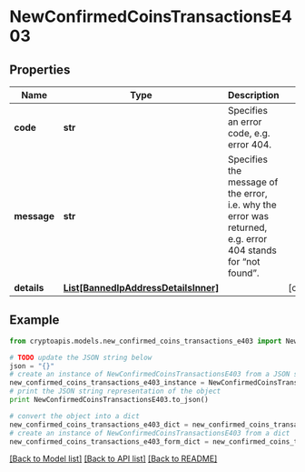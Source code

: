 # NewConfirmedCoinsTransactionsE403


## Properties
Name | Type | Description | Notes
------------ | ------------- | ------------- | -------------
**code** | **str** | Specifies an error code, e.g. error 404. | 
**message** | **str** | Specifies the message of the error, i.e. why the error was returned, e.g. error 404 stands for “not found”. | 
**details** | [**List[BannedIpAddressDetailsInner]**](BannedIpAddressDetailsInner.md) |  | [optional] 

## Example

```python
from cryptoapis.models.new_confirmed_coins_transactions_e403 import NewConfirmedCoinsTransactionsE403

# TODO update the JSON string below
json = "{}"
# create an instance of NewConfirmedCoinsTransactionsE403 from a JSON string
new_confirmed_coins_transactions_e403_instance = NewConfirmedCoinsTransactionsE403.from_json(json)
# print the JSON string representation of the object
print NewConfirmedCoinsTransactionsE403.to_json()

# convert the object into a dict
new_confirmed_coins_transactions_e403_dict = new_confirmed_coins_transactions_e403_instance.to_dict()
# create an instance of NewConfirmedCoinsTransactionsE403 from a dict
new_confirmed_coins_transactions_e403_form_dict = new_confirmed_coins_transactions_e403.from_dict(new_confirmed_coins_transactions_e403_dict)
```
[[Back to Model list]](../README.md#documentation-for-models) [[Back to API list]](../README.md#documentation-for-api-endpoints) [[Back to README]](../README.md)


